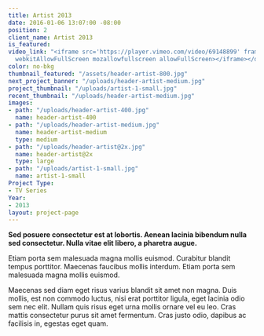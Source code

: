 ```yaml
---
title: Artist 2013
date: 2016-01-06 13:07:00 -08:00
position: 2
client_name: Artist 2013
is_featured: 
video_link: "<iframe src='https://player.vimeo.com/video/69148899' frameborder='0'
  webkitAllowFullScreen mozallowfullscreen allowFullScreen></iframe></div>"
color: no-bkg
thumbnail_featured: "/assets/header-artist-800.jpg"
next_project_banner: "/uploads/header-artist-medium.jpg"
project_thumbnail: "/uploads/artist-1-small.jpg"
recent_thumbnail: "/uploads/header-artist-medium.jpg"
images:
- path: "/uploads/header-artist-400.jpg"
  name: header-artist-400
- path: "/uploads/header-artist-medium.jpg"
  name: header-artist-medium
  type: medium
- path: "/uploads/header-artist@2x.jpg"
  name: header-artist@2x
  type: large
- path: "/uploads/artist-1-small.jpg"
  name: artist-1-small
Project Type:
- TV Series
Year:
- 2013
layout: project-page
---
```


**Sed posuere consectetur est at lobortis. Aenean lacinia bibendum nulla sed consectetur. Nulla vitae elit libero, a pharetra augue.**


Etiam porta sem malesuada magna mollis euismod. Curabitur blandit tempus porttitor. Maecenas faucibus mollis interdum. Etiam porta sem malesuada magna mollis euismod.

Maecenas sed diam eget risus varius blandit sit amet non magna. Duis mollis, est non commodo luctus, nisi erat porttitor ligula, eget lacinia odio sem nec elit. Nullam quis risus eget urna mollis ornare vel eu leo. Cras mattis consectetur purus sit amet fermentum. Cras justo odio, dapibus ac facilisis in, egestas eget quam.
